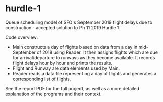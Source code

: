 # hurdle-1
Queue scheduling model of SFO's September 2019 flight delays due to construction - accepted solution to Ph 11 2019 Hurdle 1.

Code overview:
  - Main constructs a day of flights based on data from a day in mid-September of 2018 using Reader. It then assigns
    flights which are due for arrival/departure to runways as they become available. It records flight delays
    hour by hour and prints the results.
  - Flight and Runway are data elements used by Main.
  - Reader reads a data file representing a day of flights and generates a corresponding list of flights.
  
See the report PDF for the full project, as well as a more detailed explanation of the programs and their context.

